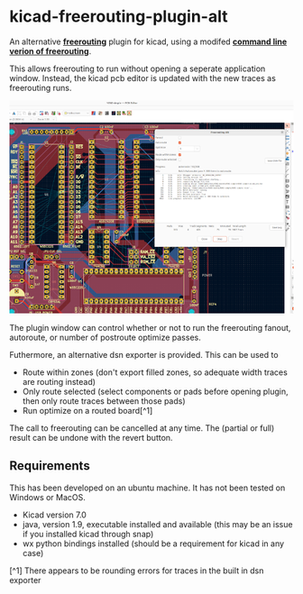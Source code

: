 # kicad-freerouting-plugin-alt
An alternative **[freerouting](https://github.com/freerouting/freerouting)** plugin for kicad, 
using a modifed **[command line verion of freerouting](http://repo.hu/projects/freerouting_cli/)**.

This allows freerouting to run without opening a seperate application window. Instead, the kicad pcb
editor is updated with the new traces as freerouting runs.

![screenshot](screenshot.png)


The plugin window can control whether or not to run the freerouting fanout, autoroute, or number of
postroute optimize passes.

Futhermore, an alternative dsn exporter is provided. This can be used to
* Route within zones (don't export filled zones, so adequate width traces are routing instead)
* Only route selected (select components or pads before opening plugin, then only route traces between
those pads)
* Run optimize on a routed board[^1]

The call to freerouting can be cancelled at any time. The (partial or full) result can be undone with
the revert button.


## Requirements

This has been developed on an ubuntu machine. It has not been tested on Windows or MacOS.

* Kicad version 7.0
* java, version 1.9, executable installed and available (this may be an issue if you installed kicad
through snap)
* wx python bindings installed (should be a requirement for kicad in any case)




[^1] There appears to be rounding errors for traces in the built in dsn exporter

